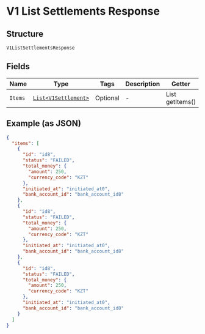 
# V1 List Settlements Response

## Structure

`V1ListSettlementsResponse`

## Fields

| Name | Type | Tags | Description | Getter |
|  --- | --- | --- | --- | --- |
| `Items` | [`List<V1Settlement>`](../../doc/models/v1-settlement.md) | Optional | - | List<V1Settlement> getItems() |

## Example (as JSON)

```json
{
  "items": [
    {
      "id": "id8",
      "status": "FAILED",
      "total_money": {
        "amount": 250,
        "currency_code": "KZT"
      },
      "initiated_at": "initiated_at0",
      "bank_account_id": "bank_account_id8"
    },
    {
      "id": "id8",
      "status": "FAILED",
      "total_money": {
        "amount": 250,
        "currency_code": "KZT"
      },
      "initiated_at": "initiated_at0",
      "bank_account_id": "bank_account_id8"
    },
    {
      "id": "id8",
      "status": "FAILED",
      "total_money": {
        "amount": 250,
        "currency_code": "KZT"
      },
      "initiated_at": "initiated_at0",
      "bank_account_id": "bank_account_id8"
    }
  ]
}
```

